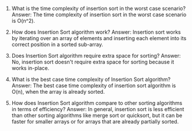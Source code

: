 1. What is the time complexity of insertion sort in the worst case scenario?
Answer: The time complexity of insertion sort in the worst case scenario is O(n^2).

2. How does Insertion Sort algorithm work?
Answer: Insertion sort works by iterating over an array of elements and inserting each element into its correct position in a sorted sub-array.

3. Does Insertion Sort algorithm require extra space for sorting?
Answer: No, insertion sort doesn't require extra space for sorting because it works in-place.

4. What is the best case time complexity of Insertion Sort algorithm?
Answer: The best case time complexity of insertion sort algorithm is O(n), when the array is already sorted.

5. How does Insertion Sort algorithm compare to other sorting algorithms in terms of efficiency?
Answer: In general, insertion sort is less efficient than other sorting algorithms like merge sort or quicksort, but it can be faster for smaller arrays or for arrays that are already partially sorted.